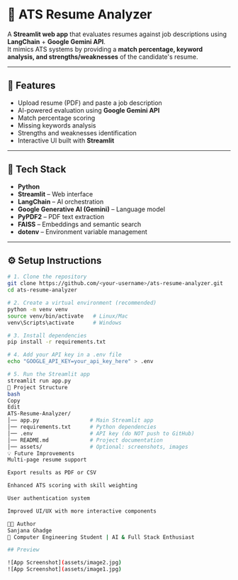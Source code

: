 # 📄 ATS Resume Analyzer

A **Streamlit web app** that evaluates resumes against job descriptions using **LangChain** + **Google Gemini API**.  
It mimics ATS systems by providing a **match percentage, keyword analysis, and strengths/weaknesses** of the candidate's resume.

---

## 🚀 Features
- Upload resume (PDF) and paste a job description
- AI-powered evaluation using **Google Gemini API**
- Match percentage scoring
- Missing keywords analysis
- Strengths and weaknesses identification
- Interactive UI built with **Streamlit**

---

## 📂 Tech Stack
- **Python**
- **Streamlit** – Web interface
- **LangChain** – AI orchestration
- **Google Generative AI (Gemini)** – Language model
- **PyPDF2** – PDF text extraction
- **FAISS** – Embeddings and semantic search
- **dotenv** – Environment variable management

---

## ⚙️ Setup Instructions
```bash
# 1. Clone the repository
git clone https://github.com/<your-username>/ats-resume-analyzer.git
cd ats-resume-analyzer

# 2. Create a virtual environment (recommended)
python -m venv venv
source venv/bin/activate   # Linux/Mac
venv\Scripts\activate      # Windows

# 3. Install dependencies
pip install -r requirements.txt

# 4. Add your API key in a .env file
echo "GOOGLE_API_KEY=your_api_key_here" > .env

# 5. Run the Streamlit app
streamlit run app.py
📂 Project Structure
bash
Copy
Edit
ATS-Resume-Analyzer/
│── app.py                # Main Streamlit app
│── requirements.txt      # Python dependencies
│── .env                  # API key (do NOT push to GitHub)
│── README.md             # Project documentation
│── assets/               # Optional: screenshots, images
💡 Future Improvements
Multi-page resume support

Export results as PDF or CSV

Enhanced ATS scoring with skill weighting

User authentication system

Improved UI/UX with more interactive components

👩‍💻 Author
Sanjana Ghadge
📌 Computer Engineering Student | AI & Full Stack Enthusiast

## Preview

![App Screenshot](assets/image2.jpg)
![App Screenshot](assets/image1.jpg)
